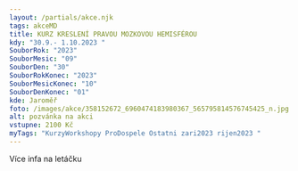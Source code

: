 ```yaml
---
layout: /partials/akce.njk
tags: akceMD
title: KURZ KRESLENÍ PRAVOU MOZKOVOU HEMISFÉROU
kdy: "30.9.- 1.10.2023 "
SouborRok: "2023"
SouborMesic: "09"
SouborDen: "30"
SouborRokKonec: "2023"
SouborMesicKonec: "10"
SouborDenKonec: "01"
kde: Jaroměř
foto: /images/akce/358152672_6960474183980367_565795814576745425_n.jpg
alt: pozvánka na akci
vstupne: 2100 Kč
myTags: "KurzyWorkshopy ProDospele Ostatni zari2023 rijen2023 "
---
```

V﻿íce infa na letáčku